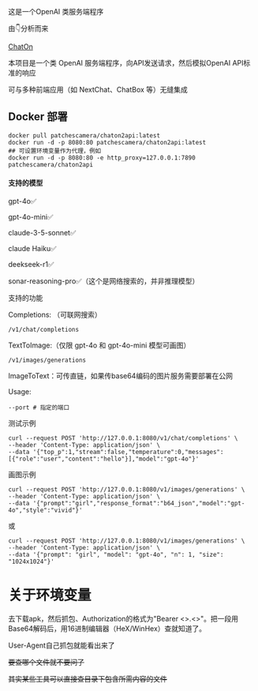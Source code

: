 这是一个OpenAI 类服务端程序

由👇分析而来

  <a href="https://play.google.com/store/apps/details?id=ai.chat.gpt.bot">ChatOn</a>


本项目是一个类 OpenAI 服务端程序，向API发送请求，然后模拟OpenAI API标准的响应

可与多种前端应用（如 NextChat、ChatBox 等）无缝集成

## Docker 部署

    docker pull patchescamera/chaton2api:latest
    docker run -d -p 8080:80 patchescamera/chaton2api:latest
    ## 可设置环境变量作为代理，例如
    docker run -d -p 8080:80 -e http_proxy=127.0.0.1:7890 patchescamera/chaton2api

#### 支持的模型

gpt-4o✅

gpt-4o-mini✅

claude-3-5-sonnet✅

claude Haiku✅

deekseek-r1✅

sonar-reasoning-pro✅（这个是网络搜索的，并非推理模型）

支持的功能

Completions: （可联网搜索）

	/v1/chat/completions


TextToImage:（仅限 gpt-4o 和 gpt-4o-mini 模型可画图）

	/v1/images/generations

ImageToText：可传直链，如果传base64编码的图片服务需要部署在公网

Usage:

	--port # 指定的端口
 
测试示例

 	curl --request POST 'http://127.0.0.1:8080/v1/chat/completions' \
 	--header 'Content-Type: application/json' \
 	--data '{"top_p":1,"stream":false,"temperature":0,"messages":[{"role":"user","content":"hello"}],"model":"gpt-4o"}'
  
画图示例

	curl --request POST 'http://127.0.0.1:8080/v1/images/generations' \
	--header 'Content-Type: application/json' \
	--data '{"prompt":"girl","response_format":"b64_json","model":"gpt-4o","style":"vivid"}'
 
或

 	curl --request POST 'http://127.0.0.1:8080/v1/images/generations' \
	--header 'Content-Type: application/json' \
	--data '{"prompt": "girl", "model": "gpt-4o", "n": 1, "size": "1024x1024"}'

# 关于环境变量

去下载apk，然后抓包、Authorization的格式为"Bearer <>.<>"。把一段用Base64解码后，用16进制编辑器（HeX/WinHex）查就知道了。

User-Agent自己抓包就能看出来了

~~要查哪个文件就不要问了~~

~~其实某些工具可以直接查目录下包含所需内容的文件~~
